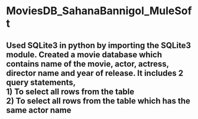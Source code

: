 # MoviesDB_SahanaBannigol_MuleSoft
<h2>Used SQLite3 in python by importing the SQLite3 module. Created a movie database which contains name of the movie, actor, actress, director name and year of release. It includes 2 query statements,<br>
  1) To select all rows from the table<br>
  2) To select all rows from the table which has the same actor name
